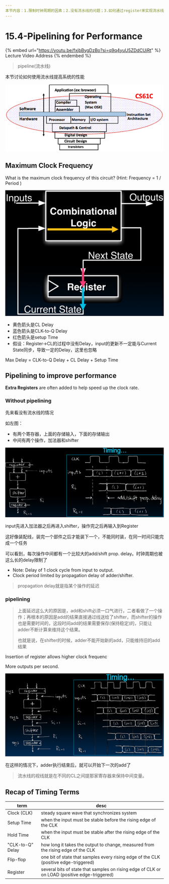 ```yaml
---
本节内容：1.限制时钟周期的因素；2.没有流水线的问题；3.如何通过register来实现流水线；
---
```




# 15.4-Pipelining for Performance

{% embed url="https://youtu.be/fxjbBygDzBo?si=q9q4yuU5ZDdCUjRt" %}
Lecture Video Address
{% endembed %}

> pipeline(流水线)

本节讨论如何使用流水线提高系统的性能

![image-20240525214016202](../.image/image-20240525214016202.png)

## Maximum Clock Frequency

What is the maximum clock frequency of this circuit? (Hint: Frequency = 1 / Period )

![image-20240612155426088](.image/image-20240612155426088.png)

- 黄色箭头是CL Delay
- 蓝色箭头是CLK-to-Q Delay
- 红色箭头是setup Time
- 假设：Register→CL的过程中没有Delay，input的更新不一定能与Current State同步，导致一定的Delay，这里也忽略

Max Delay = CLK-to-Q Delay + CL Delay + Setup Time

## Pipelining to improve performance

**Extra Registers** are often added to help speed up the clock rate.

### Without pipelining

先来看没有流水线的情况

如左图：

- 有两个寄存器，上面的存储输入，下面的存储输出
- 中间有两个操作，加法器和shifter

![image-20240612155507973](.image/image-20240612155507973.png)

input先进入加法器之后再进入shifter，操作完之后再输入到Register

这好像装配线，装完一个部件之后才能装下一个，不能同时装，在同一时间只能完成一个任务

可以看到，每次操作中间都有一个比较大的add/shift prop. delay。时钟周期也被这么长的delay限制了

- Note: Delay of 1 clock cycle from input to output.
- Clock period limited by propagation delay of adder/shifter.

> propagation delay就是指某个操作的延迟

### pipelining

> 上面延迟这么大的原因是，add和shift必须一口气进行，二者看做了一个操作；再根本的原因是add的结果直接通过线送给了shifter，而shifter的操作也是需要时间的，这段时间add的结果需要保存(保持稳定)的，只能让adder不断计算来维持这个结果。
>
> 也就是说，在shifter的时候，adder不能开始新的add，只能维持旧的add结果

Insertion of register allows higher clock frequenc

More outputs per second.

![image-20240612155558893](.image/image-20240612155558893.png)

在这样的情况下，adder执行结束后，就可以开始下一次的add了

> 流水线的视线就是在不同的CL之间提那家寄存器来保持中间变量。

## Recap of Timing Terms

| term             | desc                                                         |
| ---------------- | ------------------------------------------------------------ |
| Clock (CLK)      | steady square wave that synchronizes system                  |
| Setup Time       | when the input must be stable before the rising edge of the CLK |
| Hold Time        | when the input must be stable after the rising edge of the CLK |
| "CLK-to-Q" Delay | how long it takes the output to change, measured from the rising edge of the CLK |
| Flip-flop        | one bit of state that samples every rising edge of the CLK (positive edge-triggered) |
| Register         | several bits of state that samples on rising edge of CLK or on LOAD (positive edge-triggered) |
